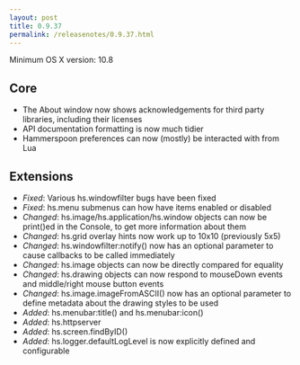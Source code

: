 ```yaml
---
layout: post
title: 0.9.37
permalink: /releasenotes/0.9.37.html
---
```


Minimum OS X version: 10.8

## Core
 * The About window now shows acknowledgements for third party libraries, including their licenses
 * API documentation formatting is now much tidier
 * Hammerspoon preferences can now (mostly) be interacted with from Lua

## Extensions
 * *Fixed*: Various hs.windowfilter bugs have been fixed
 * *Fixed*: hs.menu submenus can how have items enabled or disabled
 * *Changed*: hs.image/hs.application/hs.window objects can now be print()ed in the Console, to get more information about them
 * *Changed*: hs.grid overlay hints now work up to 10x10 (previously 5x5)
 * *Changed*: hs.windowfilter:notify() now has an optional parameter to cause callbacks to be called immediately
 * *Changed*: hs.image objects can now be directly compared for equality
 * *Changed*: hs.drawing objects can now respond to mouseDown events and middle/right mouse button events
 * *Changed*: hs.image.imageFromASCII() now has an optional parameter to define metadata about the drawing styles to be used
 * *Added*: hs.menubar:title() and hs.menubar:icon()
 * *Added*: hs.httpserver
 * *Added*: hs.screen.findByID()
 * *Added*: hs.logger.defaultLogLevel is now explicitly defined and configurable
